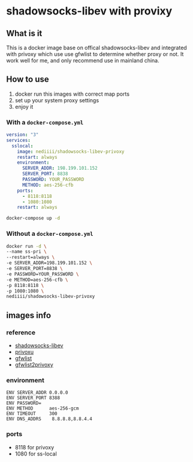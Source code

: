 # shadowsocks-libev with provixy

## What is it

This is a docker image base on offical shadowsocks-libev and integrated with privoxy which use use gfwlist to determine whether proxy or not.
It work well for me, and only recommend use in mainland china.

## How to use

1. docker run this images with correct map ports
2. set up your system proxy settings
3. enjoy it

### With a `docker-compose.yml`

```yaml
version: "3"
services:
  sslocal:
    image: nediiii/shadowsocks-libev-privoxy
    restart: always
    environment:
      SERVER_ADDR: 198.199.101.152
      SERVER_PORT: 8838
      PASSWORD: YOUR_PASSWORD
      METHOD: aes-256-cfb
    ports:
      - 8118:8118
      - 1080:1080
    restart: always
```

```bash
docker-compose up -d
```

### Without a `docker-compose.yml`

```bash
docker run -d \
--name ss-pri \
--restart=always \
-e SERVER_ADDR=198.199.101.152 \
-e SERVER_PORT=8838 \
-e PASSWORD=YOUR_PASSWORD \
-e METHOD=aes-256-cfb \
-p 8118:8118 \
-p 1080:1080 \
nediiii/shadowsocks-libev-privoxy
```

## images info

### reference

- [shadowsocks-libev](https://github.com/shadowsocks/shadowsocks-libev)
- [privoxu](https://www.privoxy.org)
- [gfwlist](https://github.com/gfwlist/gfwlist)
- [gfwlist2privoxy](https://github.com/snachx/gfwlist2privoxy)

### environment

```script
ENV SERVER_ADDR 0.0.0.0
ENV SERVER_PORT 8388
ENV PASSWORD=
ENV METHOD      aes-256-gcm
ENV TIMEOUT     300
ENV DNS_ADDRS    8.8.8.8,8.8.4.4
```

### ports

- 8118 for privoxy
- 1080 for ss-local
